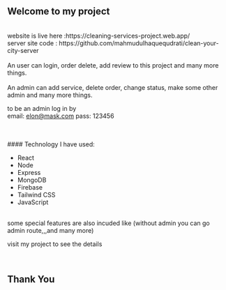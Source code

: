 ## Welcome to my project

<br/>
website is live here :https://cleaning-services-project.web.app/
<br/>
server site code : https://github.com/mahmudulhaquequdrati/clean-your-city-server
<br/>
<br/>
An user can login, order delete, add review to this project and many more things.
<br/>
<br/>
An admin can add service, delete order, change status, make some other admin and many more things.
<br/>

to be an admin log in by <br/>
email: elon@mask.com
pass: 123456

<br/>
<br/>
#### Technology I have used:
<br/>

- React
- Node
- Express
- MongoDB
- Firebase
- Tailwind CSS
- JavaScript

<br/>
some special features are also incuded like (without admin you can go admin route,,,and many more)

visit my project to see the details

<br/>

## Thank You
